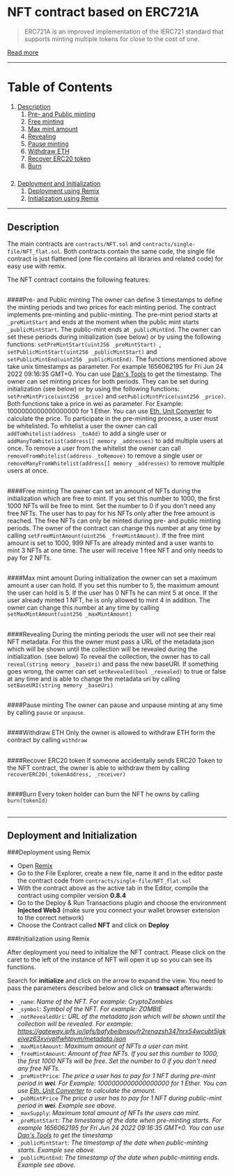 # NFT contract based on ERC721A
> ERC721A is an improved implementation of the IERC721 standard that supports minting multiple tokens for close to the cost of one.

[Read more](https://www.erc721a.org/)

---

# Table of Contents
1. [Description](#description)
   1. [Pre- and Public minting](#pre-and-public-minting)
   2. [Free minting](#free-minting)
   3. [Max mint amount](#max-mint-amount)
   4. [Revealing](#revealing)
   5. [Pause minting](#pause-minting)
   6. [Withdraw ETH](#withdraw-eth)
   7. [Recover ERC20 token](#recover-erc20-token)
   8. [Burn](#burn)
   #####
2. [Deployment and Initialization](#deployment-and-initialization)
   1. [Deployment using Remix](#deployment-using-remix)
   2. [Initialization using Remix](#initialization-using-remix)

---


## Description

The main contracts are `contracts/NFT.sol` and `contracts/single-file/NFT_flat.sol`. Both contracts contain the same code, the single file contract is just flattened (one file contains all libraries and related code) for easy use with remix.

The NFT contract contains the following features:
##

####Pre- and Public minting
  The owner can define 3 timestamps to define the minting periods and two prices for each minting period. The contract implements pre-minting and public-minting. The pre-mint period starts at `_preMintStart` and ends at the moment when the public mint starts `_publicMintStart`. The public-mint ends at `_publicMintEnd`. The owner can set these periods during initialization (see below) or by using the following functions:
  `setPreMintStart(uint256 _preMintStart) `, `setPublicMintStart(uint256 _publicMintStart)` and `setPublicMintEnd(uint256 _publicMintEnd)`.
  The functions mentioned above take unix timestamps as parameter. For example 1656062195 for Fri Jun 24 2022 09:16:35 GMT+0. You can use [Dan's Tools](https://www.unixtimestamp.com/) to get the timestamp.
  The owner can set minting prices for both periods. They can be set during initialization (see below) or by using the following functions:
  `setPreMintPrice(uint256 _price)` and `setPublicMintPrice(uint256 _price)`. Both functions take a price in wei as parameter. For Example: 1000000000000000000 for 1 Ether. You can use [Eth. Unit Converter](https://eth-converter.com/) to calculate the price.
  To participate in the pre-minting process, a user must be whitelisted.
  To whitelist a user the owner can call `addToWhitelist(address _toAdd)` to add a single user or `addManyToWhitelist(address[] memory _addresses)` to add multiple users at once.
  To remove a user from the whitelist the owner can call `removeFromWhitelist(address _toRemove)` to remove a single user or `removeManyFromWhitelist(address[] memory _addresses)` to remove multiple users at once.
  
  ##

####Free minting
  The owner can set an amount of NFTs during the initialization which are free to mint. If you set this number to 1000, the first 1000 NFTs will be free to mint. Set the number to 0 if you don't need any free NFTs.
  The user has to pay for his NFTs only after the free amount is reached.
  The free NFTs can only be minted during pre- and public minting periods.
  The owner of the contract can change this number at any time by calling `setFreeMintAmount(uint256 _freeMintAmount)`.
  If the free mint amount is set to 1000, 999 NFTs are already minted and a user wants to mint 3 NFTs at one time. The user will receive 1 free NFT and only needs to pay for 2 NFTs.
  
  ##


####Max mint amount
  During initialization the owner can set a maximum amount a user can hold. If you set this number to 5, the maximum amount the user can hold is 5.
  If the user has 0 NFTs he can mint 5 at once. If the user already minted 1 NFT, he is only allowed to mint 4 in addition.
  The owner can change this number at any time by calling `setMaxMintAmount(uint256 _maxMintAmount)`

  ##
  
####Revealing
  During the minting periods the user will not see their real NFT metadata.
  For this the owner must pass a URL of the metadata json which will be shown until the collection will be revealed during the initialization. (see below)
  To reveal the collection, the owner has to call `reveal(string memory _baseUri)` and pass the new baseURI.
  If something goes wrong, the owner can set `setRevealed(bool _revealed)` to true or false at any time and is able to change the metadata uri by calling `setBaseURI(string memory _baseUri)`
 
  ##

####Pause minting
  The owner can pause and unpause minting at any time by calling `pause` or `unpause`.

  ##

####Withdraw ETH
  Only the owner is allowed to withdraw ETH form the contract by calling `withdraw`
  
  ##

####Recover ERC20 token
  If someone accidentally sends ERC20 Token to the NFT contract, the owner is able to withdraw them by calling `recoverERC20(_tokenAddress, _receiver)`
  ##

####Burn
  Every token holder can burn the NFT he owns by calling `burn(tokenId)`
  
  ##

---

## Deployment and Initialization

###Deployment using Remix

- Open [Remix](https://remix.ethereum.org)
- Go to the File Explorer, create a new file, name it and in the editor paste the contract code from `contracts/single-file/NFT_flat.sol`
- With the contract above as the active tab in the Editor, compile the contract using compiler version **0.8.4**
- Go to the Deploy & Run Transactions plugin and choose the environment **Injected Web3** (make sure you connect your wallet browser extension to the correct network)
- Choose the Contract called **NFT** and click on **Deploy**

###Initialization using Remix

After deployment you need to initialize the NFT contract. Please click on the caret to the left of the instance of NFT will open it up so you can see its functions.

Search for **initialize** and click on the arrow to expand the view. You need to pass the parameters described below and click on **transact** afterwards:

- `_name`: *Name of the NFT. For example: CryptoZombies*
- `_symbol`: *Symbol of the NFT. For example: ZOMBIE*
- `_notRevealedUri`: *URL of the metadata json which will be shown until the collection will be revealed. For example: https://gateway.ipfs.io/ipfs/bafybeibnsoufr2renqzsh347nrx54wcubt5lgkeivez63xvivplfwhtpym/metadata.json*
- `_maxMintAmount`: *Maximum amount of NFTs a user can mint.*
- `_freeMintAmount`: *Amount of free NFTs. If you set this number to 1000, the first 1000 NFTs will be free. Set the number to 0 if you don't need any free NFTs.*
- `_preMintPrice`: *The price a user has to pay for 1 NFT during pre-mint period in **wei**. For Example: 1000000000000000000 for 1 Ether. You can use [Eth. Unit Converter](https://eth-converter.com/) to calculate the amount.*
- `_pubMintPrice` *The price a user has to pay for 1 NFT during public-mint period in **wei**. Example see above.*
- `_maxSupply`: *Maximum total amount of NFTs the users can mint.*
- `_preMintStart`: *The timestamp of the date when pre-minting starts. For example 1656062195 for Fri Jun 24 2022 09:16:35 GMT+0. You can use [Dan's Tools](https://www.unixtimestamp.com/) to get the timestamp*
- `_publicMintStart`: *The timestamp of the date when public-minting starts. Example see above.*
- `_publicMintEnd`: *The timestamp of the date when public-minting ends. Example see above.*
